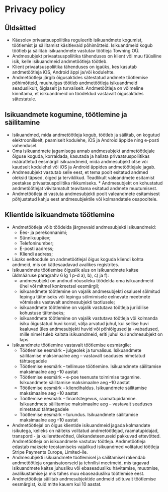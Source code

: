 # Privacy policy

## Üldsätted
* Käesolev privaatsuspoliitika reguleerib isikuandmete kogumist, töötlemist ja säilitamist käsitlevaid põhimõtteid. Isikuandmeid kogub töötleb ja säilitab isikuandmete vastutav töötleja Towning OÜ.
* Andmesubjekt privaatsuspoliitika tähenduses on klient või muu füüsiline isik, kelle isikuandmeid andmetöötleja töötleb.
* Klient privaatsuspoliitika tähenduses on igaüks, kes kasutab andmetöötleja iOS, Android äppi ja/või kodulehte.
* Andmetöötleja järgib õigusaktides sätestatud andmete töötlemise põhimõtteid, muuhulgas töötleb andmetöötleja isikuandmeid seaduslikult, õiglaselt ja turvaliselt. Andmetöötleja on võimeline kinnitama, et isikuandmeid on töödeldud vastavalt õigusaktides sätestatule.

## Isikuandmete kogumine, töötlemine ja säilitamine
* Isikuandmed, mida andmetöötleja kogub, töötleb ja säilitab, on kogutud elektrooniliselt, peamiselt kodulehe, iOS ja Android äppide ning e-posti vahendusel.
* Oma isikuandmete jagamisega annab andmesubjekt andmetöötlejale õiguse koguda, korraldada, kasutada ja hallata privaatsuspoliitikas määratletud eesmärgil isikuandmeid, mida andmesubjekt otse või kaudselt kodulehel või iOS ja Android äppides andmetöötlejale jagab.
* Andmesubjekt vastutab selle eest, et tema poolt esitatud andmed oleksid täpsed, õiged ja terviklikud. Teadlikult valeandmete esitamist peetakse privaatsuspoliitika rikkumiseks. * Andmesubjekt on kohustatud andmetöötlejat viivitamatult teavitama esitatud andmete muutumisest.
* Andmetöötleja ei vastuta andmesubjekti poolt valeandmete esitamisest põhjustatud kahju eest andmesubjektile või kolmandatele osapooltele.

## Klientide isikuandmete töötlemine
* Andmetöötleja võib töödelda järgnevaid andmesubjekti isikuandmeid:
  * Ees- ja perekonnanimi;
  * Sünnikuupäev;
  * Telefoninumber;
  * E-posti aadress;
  * Kliendi aadress;
* Lisaks eeltoodule on andmetöötlejal õigus koguda kliendi kohta andmeid, mis on kättesaadavad avalikes registrites.
* Isikuandmete töötlemise õiguslik alus on isikuandmete kaitse üldmääruse paragrahv 6 lg 1 p-d a), b), c) ja f):
  * andmesubjekt on andnud nõusoleku töödelda oma isikuandmeid ühel või mitmel konkreetsel eesmärgil;
  * isikuandmete töötlemine on vajalik andmesubjekti osalusel sõlmitud lepingu täitmiseks või lepingu sõlmimisele eelnevate meetmete võtmiseks vastavalt andmesubjekti taotlusele;
  * isikuandmete töötlemine on vajalik vastutava töötleja juriidilise kohustuse täitmiseks;
  * isikuandmete töötlemine on vajalik vastutava töötleja või kolmanda isiku õigustatud huvi korral, välja arvatud juhul, kui sellise huvi kaaluvad üles andmesubjekti huvid või põhiõigused ja -vabadused, mille nimel tuleb kaitsta isikuandmeid, eriti juhul kui andmesubjekt on laps.
* Isikuandmete töötlemine vastavalt töötlemise eesmärgile:
  * Töötlemise eesmärk – julgeolek ja turvalisus. Isikuandmete säilitamise maksimaalne aeg – vastavalt seaduses nimetatud tähtaegadele
  * Töötlemise eesmärk – tellimuse töötlemine. Isikuandmete säilitamise maksimaalne aeg –10 aastat
  * Töötlemise eesmärk – e-poe teenuste toimimise tagamine. Isikuandmete säilitamise maksimaalne aeg –10 aastat
  * Töötlemise eesmärk – kliendihaldus. Isikuandmete säilitamise maksimaalne aeg –10 aastat
  * Töötlemise eesmärk – finantstegevus, raamatupidamine. Isikuandmete säilitamise maksimaalne aeg – vastavalt seaduses nimetatud tähtaegadele
  * Töötlemise eesmärk – turundus. Isikuandmete säilitamise maksimaalne aeg –10 aastat
* Andmetöötlejal on õigus klientide isikuandmeid jagada kolmandate isikutega, kelleks on näiteks volitatud andmetöötlejad, raamatupidajad, transpordi- ja kullerettevõtted, ülekandeteenuseid pakkuvad ettevõtted. Andmetöötleja on isikuandmete vastutav töötleja. Andmetöötleja edastab maksete teostamiseks vajalikud isikuandmed volitatud töötleja Stripe Payments Europe, Limited-ile.
* Andmesubjekti isikuandmete töötlemisel ja säilitamisel rakendab andmetöötleja organisatoorseid ja tehnilisi meetmeid, mis tagavad isikuandmete kaitse juhusliku või ebaseadusliku hävitamise, muutmise, avalikustamise ja mis tahes muu ebaseadusliku töötlemise eest.
* Andmetöötleja säilitab andmesubjektide andmeid sõltuvalt töötlemise eesmärgist, kuid mitte kauem kui 10 aastat.
